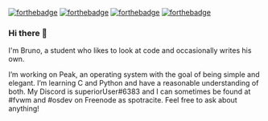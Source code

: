 [![forthebadge](https://forthebadge.com/images/badges/reading-6th-grade-level.svg)](https://forthebadge.com)
[![forthebadge](https://forthebadge.com/images/badges/mom-made-pizza-rolls.svg)](https://forthebadge.com)
[![forthebadge](https://forthebadge.com/images/badges/fo-shizzle.svg)](https://forthebadge.com)
[![forthebadge](https://forthebadge.com/images/badges/you-didnt-ask-for-this.svg)](https://forthebadge.com)

### Hi there 👋
I'm Bruno, a student who likes to look at code and occasionally writes his own.

I’m working on Peak, an operating system with the goal of being simple and elegant.
I’m learning C and Python and have a reasonable understanding of both.
My Discord is superiorUser#6383 and I can sometimes be found at #fvwm and #osdev on Freenode as spotracite.
Feel free to ask about anything!
